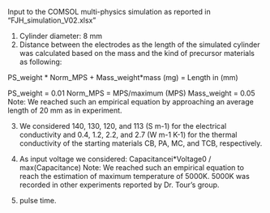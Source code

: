 ﻿Input to the COMSOL multi-physics simulation as reported in “FJH_simulation_V02.xlsx”

1) Cylinder diameter: 8 mm
2) Distance between the electrodes as the length of the simulated cylinder was calculated based on the mass and the kind of precursor materials as following: 

PS_weight * Norm_MPS + Mass_weight*mass (mg) = Length in (mm)

PS_weight = 0.01
Norm_MPS = MPS/maximum (MPS) 
Mass_weight = 0.05
Note: We reached such an empirical equation by approaching an average length of 20 mm as in experiment. 

3) We considered 140, 130, 120, and 113 (S m-1) for the electrical conductivity and 0.4, 1.2, 2.2, and 2.7 (W m-1 K-1) for the thermal conductivity of the starting materials CB, PA, MC, and TCB, respectively.

4) As input voltage we considered:
Capacitancei*Voltage0 / max(Capacitance)
Note: We reached such an empirical equation to reach the estimation of maximum temperature of 5000K. 5000K was recorded in other experiments reported by Dr. Tour’s group. 

5) pulse time. 


